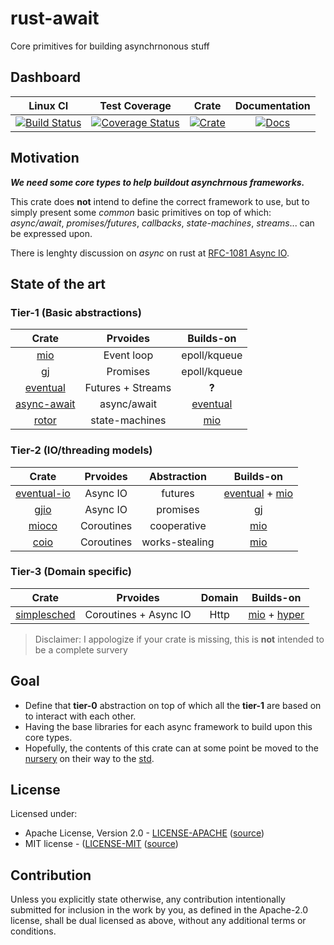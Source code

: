 # rust-await

Core primitives for building asynchrnonous stuff

## Dashboard

| Linux CI | Test Coverage | Crate | Documentation |
|:--------:|:-------------:|:-----:|:-------------:|
| [![Build Status](https://travis-ci.org/icorderi/rust-await.svg?branch=master)](https://travis-ci.org/icorderi/rust-await) | [![Coverage Status](https://coveralls.io/repos/icorderi/rust-await/badge.svg?branch=master)](https://coveralls.io/r/icorderi/rust-await?branch=master) | [![Crate](http://meritbadge.herokuapp.com/await)](https://crates.io/crates/await) | [![Docs](https://img.shields.io/badge/docs-up--to--date-blue.svg)](http://icorderi.github.io/rust-await/index.html)

## Motivation

_**We need some core types to help buildout asynchrnous frameworks.**_

This crate does **not** intend to define the correct framework to use,
but to simply present some _common_ basic primitives on top of which:
_async/await_, _promises/futures_, _callbacks_, _state-machines_, _streams_... can be expressed upon.

There is lenghty discussion on _async_ on rust at [RFC-1081 Async IO].

[RFC-1081 Async IO]: https://github.com/rust-lang/rfcs/issues/1081

## State of the art

### Tier-1 (Basic abstractions)

| Crate | Prvoides | Builds-on |
|:-----:|:--------:|:---------:|
| [mio]         | Event loop        | epoll/kqueue
| [gj]          | Promises          | epoll/kqueue
| [eventual]    | Futures + Streams | **?**
| [async-await] | async/await       | [eventual]
| [rotor]       | state-machines    | [mio]

### Tier-2 (IO/threading models)

| Crate | Prvoides | Abstraction | Builds-on |
|:-----:|:--------:|:-----------:|:---------:|
| [eventual-io] | Async IO    | futures        | [eventual] + [mio]
| [gjio]        | Async IO    | promises       | [gj]
| [mioco]       | Coroutines  | cooperative    | [mio]
| [coio]        | Coroutines  | works-stealing | [mio]

### Tier-3 (Domain specific)

| Crate | Prvoides | Domain | Builds-on |
|:-----:|:--------:|:------:|:---------:|
| [simplesched] | Coroutines + Async IO | Http | [mio] + [hyper]


[mio]: https://github.com/carllerche/mio
[mioco]: https://github.com/dpc/mioco

[coio]: https://github.com/zonyitoo/coio-rs

[rotor]: https://github.com/tailhook/rotor/

[gj]: https://github.com/dwrensha/gj
[gjio]: https://github.com/dwrensha/gjio

[eventual]: https://github.com/carllerche/eventual
[eventual-io]: https://github.com/carllerche/eventual_io

[async-await]: https://github.com/rockneurotiko/async-await

[simplesched]: https://github.com/zonyitoo/simplesched
[hyper]: https://github.com/hyperium/hyper

> Disclaimer: I appologize if your crate is missing, this is **not** intended to be a complete survery

## Goal

- Define that **tier-0** abstraction on top of which all the **tier-1** are based on to interact with each other.
- Having the base libraries for each async framework to build upon this core types.
- Hopefully, the contents of this crate can at some point be moved to the [nursery] on their way to the [std].

[nursery]: https://github.com/rust-lang-nursery
[std]: https://doc.rust-lang.org/std/

## License

Licensed under:

- Apache License, Version 2.0 - [LICENSE-APACHE](LICENSE-APACHE) ([source](http://www.apache.org/licenses/LICENSE-2.0))
- MIT license - ([LICENSE-MIT](LICENSE-MIT) ([source](http://opensource.org/licenses/MIT))

## Contribution

Unless you explicitly state otherwise, any contribution intentionally submitted
for inclusion in the work by you, as defined in the Apache-2.0 license, shall be dual licensed as above, without any
additional terms or conditions.
